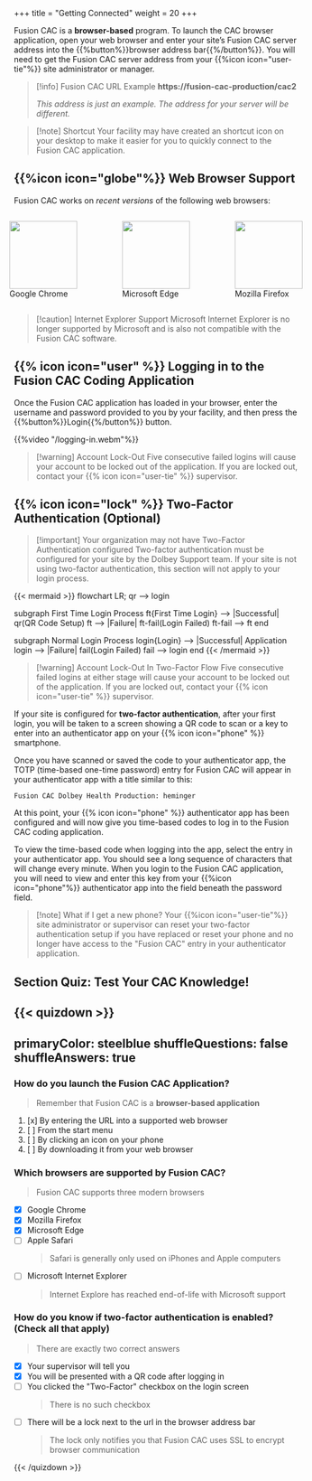+++
title = "Getting Connected"
weight = 20
+++

Fusion CAC is a **browser-based** program. To launch the CAC browser application,
open your web browser and enter your site’s Fusion CAC server address into the
{{%button%}}browser address bar{{%/button%}}.  You will need to get the Fusion
CAC server address from your {{%icon icon="user-tie"%}} site administrator or
manager.

> [!info] Fusion CAC URL Example
> **https://fusion-cac-production/cac2**
>
>*This address is just an example. The address for your server will be different.*

> [!note] Shortcut
Your facility may have created an shortcut icon on your desktop to make it easier
for you to quickly connect to the Fusion CAC application.

## {{%icon icon="globe"%}} Web Browser Support

Fusion CAC works on *recent versions* of the following web browsers:

<div style="display: flex; justify-content: center;">
  <figure>
    <img src="https://upload.wikimedia.org/wikipedia/commons/e/e1/Google_Chrome_icon_%28February_2022%29.svg" style="width: 120px">
    <figcaption>Google Chrome</figcaption>
  </figure>
  <figure>
    <img src="https://upload.wikimedia.org/wikipedia/commons/7/7e/Microsoft_Edge_logo_%282019%29.png" style="width: 120px">
    <figcaption>Microsoft Edge</figcaption>
  </figure>
  <figure>
    <img src="https://upload.wikimedia.org/wikipedia/commons/7/76/Mozilla_Firefox_logo_2013.svg" style="width: 120px">
    <figcaption>Mozilla Firefox</figcaption>
  </figure>
</div>

> [!caution] Internet Explorer Support
Microsoft Internet Explorer is no longer supported by Microsoft and is also not compatible with
the Fusion CAC software.

## {{% icon icon="user" %}} Logging in to the Fusion CAC Coding Application

Once the Fusion CAC application has loaded in your browser, enter the username and password
provided to you by your facility, and then press the {{%button%}}Login{{%/button%}} button.

{{%video "/logging-in.webm"%}}

> [!warning] Account Lock-Out
Five consecutive failed logins will cause your account to be locked out of the
application.  If you are locked out, contact your {{% icon icon="user-tie" %}} supervisor.

## {{% icon icon="lock" %}} Two-Factor Authentication (Optional)

> [!important] Your organization may not have Two-Factor Authentication configured
Two-factor authentication must be configured for your site by the Dolbey Support team.
If your site is not using two-factor authentication, this section will not apply to your login
process.

{{< mermaid >}}
flowchart LR;
  qr --> login

  subgraph First Time Login Process
  ft{First Time Login} --> |Successful| qr(QR Code Setup)
  ft --> |Failure| ft-fail(Login Failed)
  ft-fail --> ft
  end

  subgraph Normal Login Process
  login{Login} --> |Successful| Application
  login --> |Failure| fail(Login Failed)
  fail --> login
  end
{{< /mermaid >}}

> [!warning] Account Lock-Out In Two-Factor Flow
Five consecutive failed logins at either stage will cause your account to be locked out of the
application.  If you are locked out, contact your {{% icon icon="user-tie" %}} supervisor.

If your site is configured for **two-factor authentication**, after your first login, you will be
taken to a screen showing a QR code to scan or a key to enter into
an authenticator app on your {{% icon icon="phone" %}} smartphone.  

Once you have scanned or saved the code to your authenticator app, the TOTP (time-based one-time
password) entry for Fusion CAC will appear in your authenticator  app with a title similar to this:

```
Fusion CAC Dolbey Health Production: heminger
```

At this point, your {{% icon icon="phone" %}} authenticator app has been configured and will now
give you time-based codes to log in to the Fusion CAC coding application.

To view the time-based code when logging into the app, select the entry in your authenticator app.
You should see a long sequence of characters that will change every minute.  When you login to the
Fusion CAC application, you will need to view and enter this key from your {{%icon icon="phone"%}}
authenticator app into the field beneath the password field.

> [!note] What if I get a new phone?
Your {{%icon icon="user-tie"%}} site administrator or supervisor can reset your two-factor
authentication setup if you have replaced or reset your phone and no longer have access
to the "Fusion CAC" entry in your authenticator application.

## Section Quiz: Test Your CAC Knowledge!

{{< quizdown >}}
  ---
  primaryColor: steelblue
  shuffleQuestions: false
  shuffleAnswers: true
  ---

  ### How do you launch the Fusion CAC Application?

  > Remember that Fusion CAC is a **browser-based application**

  1. [x] By entering the URL into a supported web browser
  1. [ ] From the start menu
  1. [ ] By clicking an icon on your phone
  1. [ ] By downloading it from your web browser

  ### Which browsers are supported by Fusion CAC?

  > Fusion CAC supports three modern browsers

  - [x] Google Chrome
  - [x] Mozilla Firefox
  - [x] Microsoft Edge
  - [ ] Apple Safari
    > Safari is generally only used on iPhones and Apple computers
  - [ ] Microsoft Internet Explorer
    > Internet Explore has reached end-of-life with Microsoft support

  ### How do you know if two-factor authentication is enabled? (Check all that apply)

  > There are exactly two correct answers

  - [x] Your supervisor will tell you
  - [x] You will be presented with a QR code after logging in
  - [ ] You clicked the "Two-Factor" checkbox on the login screen
    > There is no such checkbox
  - [ ] There will be a lock next to the url in the browser address bar
    > The lock only notifies you that Fusion CAC uses SSL to encrypt browser communication

{{< /quizdown >}}

